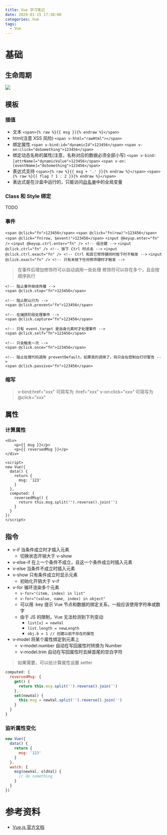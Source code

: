 ```yaml
---
title: Vue 学习笔记
date: 2020-01-15 17:38:00
categories: Vue
tags:
  - Vue
---
```

# 基础
## 生命周期
![](https://cn.vuejs.org/images/lifecycle.png)

## 模板
### 插值
* 文本
    `<span>{% raw %}{{ msg }}{% endraw %}</span>`
* html(注意 XSS 风险)
    `<span v-html="rawHtml"></span>`
* 绑定属性
    `<span v-bind:id="dynamicId">123456</span>`
    `<span v-on:click="doSomething">123456</span>`
* 绑定动态名称的属性(注意，名称对应的数据必须全部小写)
    `<span v-bind:[attrName]="dynamicValue">123456</span>`
    `<span v-on:[eventName]="doSomething">123456</span>`
* 表达式支持
    `<span>{% raw %}{{ msg + '.' }}{% endraw %}</span>`
    `<span>{% raw %}{{ flag ? 1 : 2 }}{% endraw %}</span>`
* 表达式是在沙盒中运行的，只能访问[白名单](https://github.com/vuejs/vue/blob/master/src/core/instance/proxy.js#L9)中的全局变量

### Class 和 Style 绑定
TODO

### 事件
`<span @click="fn">123456</span>`
`<span @click="fn(row)">123456</span>`
`<span @click="fn(row, $event)">123456</span>`
`<input @keyup.enter="fn" />`
`<input @keyup.ctrl.enter="fn" /> <!-- 组合键 -->`
`<input @click.ctrl="fn" /> <!-- 按下 Ctrl 时点击 -->`
`<input @click.ctrl.exact="fn" /> <!-- Ctrl 和其它修饰键同时按下时不触发 -->`
`<input @click.exact="fn" /> <!-- 只有未按下任何修饰键时才触发 -->`

> 在事件后增加修饰符可以自动调用一些处理
> 修饰符可以存在多个，且会按顺序执行

```vue
<!-- 阻止事件继续传播 -->
<span @click.stop="fn">123456</span>

<!-- 阻止默认行为 -->
<span @click.prevent="fn">123456</span>

<!-- 在捕获阶段处理事件 -->
<span @click.capture="fn">123456</span>

<!-- 只有 event.target 是自身元素时才处理事件 -->
<span @click.self="fn">123456</span>

<!-- 只会触发一次 -->
<span @click.once="fn">123456</span>

<!-- 阻止处理代码调用 preventDefault，如果真的调用了，将只会在控制台打印警告 -->
<span @click.passive="fn">123456</span>
```

### 缩写
> v-bind:href="xxx" 可简写为 :href="xxx"
> v-on:click="xxx" 可简写为 @click="xxx"

## 属性
### 计算属性
```vue
<div>
    <p>{{ msg }}</p>
    <p>{{ reversedMsg }}</p>
</div>

<script>
new Vue({
  data() {
    return {
      msg: '123'
    }
  },
  computed: {
    reversedMsg() {
      return this.msg.split('').reverse().join('')
    }
  }
})
</script>
```

## 指令
* v-if 当条件成立时才插入元素
    * 切换状态开销大于 v-show
* v-else-if 在上一个条件不成立，且这一个条件成立时插入元素
* v-else 当条件不成立时插入元素
* v-show 只有条件成立时显示元素
    * 初始化开销大于 v-if
* v-for 循环渲染多个元素
    * `v-for="(item, index) in list"`
    * `v-for="(value, name, index) in object"`
    * 可以用 :key 提示 Vue 节点和数据的绑定关系，一般应该使用字符串或数字
    * 由于 JS 的限制，Vue 无法检测到下列变动
        * `list[x] = newVal`
        * `list.length = newLength`
        * `obj.b = 1 // 创建以前不存在的属性`
* v-model 将某个属性绑定到元素上
    * v-model.number 自动在写回属性时转换为 Number
    * v-model.trim 自动在写回属性时去掉首尾的空白字符

> 如果需要，可以给计算属性设置 setter

```js
computed: {
  reversedMsg: {
    get() {
      return this.msg.split('').reverse().join('')
    },
    set(newVal) {
      this.msg = newVal.split('').reverse().join('')
    }
  }
}
```

### 监听属性变化
```js
new Vue({
  data() {
    return {
      msg: '123'
    }
  },
  watch: {
    msg(newVal, oldVal) {
      // do something
    }
  }
})
```

# 参考资料
* [Vue.js 官方文档](https://cn.vuejs.org)
